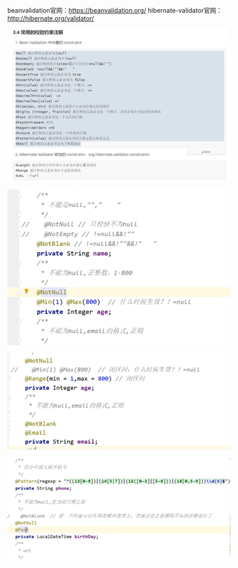 beanvalidation官网：https://beanvalidation.org/
hibernate-validator官网：http://hibernate.org/validator/

![image-20230807175512518](https://raw.githubusercontent.com/Pip190/cloudimg/master/img/image-20230807175512518.png)

![image-20230807180043830](https://raw.githubusercontent.com/Pip190/cloudimg/master/img/image-20230807180043830.png)

![image-20230807180255724](https://raw.githubusercontent.com/Pip190/cloudimg/master/img/image-20230807180255724.png)

![image-20230807180556051](https://raw.githubusercontent.com/Pip190/cloudimg/master/img/image-20230807180556051.png)